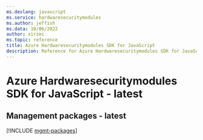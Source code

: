 ```yaml
---
ms.devlang: javascript
ms.service: hardwaresecuritymodules
ms.author: jeffish
ms.data: 10/06/2022
author: xirzec
ms.topic: reference
title: Azure Hardwaresecuritymodules SDK for JavaScript
description: Reference for Azure Hardwaresecuritymodules SDK for JavaScript
---
```

# Azure Hardwaresecuritymodules SDK for JavaScript - latest

## Management packages - latest
[!INCLUDE [mgmt-packages](hardwaresecuritymodules-mgmt-index.md)]